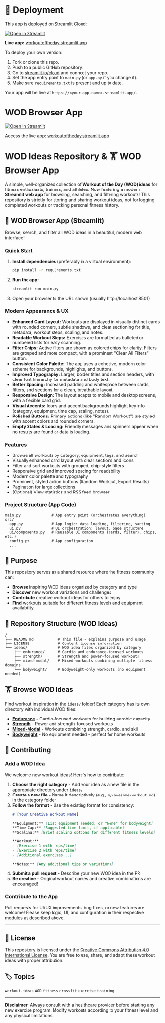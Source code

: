 # 🚀 Deployment

This app is deployed on Streamlit Cloud:

[![Open in Streamlit](https://static.streamlit.io/badges/streamlit_badge_black_white.svg)](https://workoutoftheday.streamlit.app/)

**Live app:** [workoutoftheday.streamlit.app](https://workoutoftheday.streamlit.app/)

To deploy your own version:
1. Fork or clone this repo.
2. Push to a public GitHub repository.
3. Go to [streamlit.io/cloud](https://streamlit.io/cloud) and connect your repo.
4. Set the app entry point to `main.py` (or `app.py` if you change it).
5. Make sure `requirements.txt` is present and up to date.

Your app will be live at `https://<your-app-name>.streamlit.app/`.
# WOD Browser App

[![Open in Streamlit](https://static.streamlit.io/badges/streamlit_badge_black_white.svg)](https://workoutoftheday.streamlit.app/)

Access the live app: [workoutoftheday.streamlit.app](https://workoutoftheday.streamlit.app/)

# WOD Ideas Repository & 🏋️ WOD Browser App


A simple, well-organized collection of **Workout of the Day (WOD) ideas** for fitness enthusiasts, trainers, and athletes. Now featuring a modern **Streamlit web app** for browsing, searching, and filtering workouts! This repository is strictly for storing and sharing workout ideas, not for logging completed workouts or tracking personal fitness history.
## 🚀 WOD Browser App (Streamlit)

Browse, search, and filter all WOD ideas in a beautiful, modern web interface!

### Quick Start

1. **Install dependencies** (preferably in a virtual environment):
   ```bash
   pip install -r requirements.txt
   ```
2. **Run the app:**
   ```bash
   streamlit run main.py
   ```
3. Open your browser to the URL shown (usually http://localhost:8501)

### Modern Appearance & UX

- **Enhanced Card Layout:** Workouts are displayed in visually distinct cards with rounded corners, subtle shadows, and clear sectioning for title, metadata, workout steps, scaling, and notes.
- **Readable Workout Steps:** Exercises are formatted as bulleted or numbered lists for easy scanning.
- **Filter Chips:** Active filters are shown as colored chips for clarity. Filters are grouped and more compact, with a prominent "Clear All Filters" button.
- **Consistent Color Palette:** The app uses a cohesive, modern color scheme for backgrounds, highlights, and buttons.
- **Improved Typography:** Larger, bolder titles and section headers, with clear font hierarchy for metadata and body text.
- **Better Spacing:** Increased padding and whitespace between cards, filters, and sections for a clean, breathable layout.
- **Responsive Design:** The layout adapts to mobile and desktop screens, with a flexible card grid.
- **Visual Accents:** Icons and accent backgrounds highlight key info (category, equipment, time cap, scaling, notes).
- **Polished Buttons:** Primary actions (like "Random Workout") are styled with accent colors and rounded corners.
- **Empty States & Loading:** Friendly messages and spinners appear when no results are found or data is loading.


### Features
- Browse all workouts by category, equipment, tags, and search
- Visually enhanced card layout with clear sections and icons
- Filter and sort workouts with grouped, chip-style filters
- Responsive grid and improved spacing for readability
- Modern color palette and typography
- Prominent, styled action buttons (Random Workout, Export Results)
- Pagination for large collections
- (Optional) View statistics and RSS feed browser


### Project Structure (App Code)

```
main.py              # App entry point (orchestrates everything)
src/
  app.py             # App logic: data loading, filtering, sorting
  ui.py              # UI orchestration: layout, page structure
  ui/components.py   # Reusable UI components (cards, filters, chips, etc.)
  config.py          # App configuration
  ...
```


## 🎯 Purpose

This repository serves as a shared resource where the fitness community can:
- **Browse** inspiring WOD ideas organized by category and type
- **Discover** new workout variations and challenges
- **Contribute** creative workout ideas for others to enjoy
- **Find** workouts suitable for different fitness levels and equipment availability


## 📂 Repository Structure (WOD Ideas)

```
/
├── README.md           # This file - explains purpose and usage
├── LICENSE             # Content license information
└── ideas/              # WOD idea files organized by category
    ├── endurance/      # Cardio and endurance-focused workouts
    ├── strength/       # Strength and power-focused workouts
    ├── mixed-modal/    # Mixed workouts combining multiple fitness domains
    └── bodyweight/     # Bodyweight-only workouts (no equipment needed)
```

## 🏋️ Browse WOD Ideas

Find workout inspiration in the `ideas/` folder! Each category has its own directory with individual WOD files:

- **[Endurance](ideas/endurance/)** - Cardio-focused workouts for building aerobic capacity
- **[Strength](ideas/strength/)** - Power and strength-focused workouts
- **[Mixed-Modal](ideas/mixed-modal/)** - Workouts combining strength, cardio, and skill
- **[Bodyweight](ideas/bodyweight/)** - No equipment needed - perfect for home workouts


## 🤝 Contributing

### Add a WOD Idea

We welcome new workout ideas! Here's how to contribute:

1. **Choose the right category** - Add your idea as a new file in the appropriate directory under `ideas/`
2. **Create a new file** - Name it descriptively (e.g., `my-awesome-workout.md`) in the category folder
3. **Follow the format** - Use the existing format for consistency:
   ```markdown
   # [Your Creative Workout Name]

   **Equipment:** [List equipment needed, or "None" for bodyweight]
   **Time Cap:** [Suggested time limit, if applicable]
   **Scaling:** [Brief scaling options for different fitness levels]

   **Workout:**
   - [Exercise 1 with reps/time]
   - [Exercise 2 with reps/time]
   - [Additional exercises...]

   **Notes:** [Any additional tips or variations]
   ```
4. **Submit a pull request** - Describe your new WOD idea in the PR
5. **Be creative** - Original workout names and creative combinations are encouraged!


### Contribute to the App

Pull requests for UI/UX improvements, bug fixes, or new features are welcome! Please keep logic, UI, and configuration in their respective modules as described above.

---
## 📝 License

This repository is licensed under the [Creative Commons Attribution 4.0 International License](LICENSE). You are free to use, share, and adapt these workout ideas with proper attribution.

## 🏷️ Topics

`workout-ideas` `WOD` `fitness` `crossfit` `exercise` `training`

---

**Disclaimer:** Always consult with a healthcare provider before starting any new exercise program. Modify workouts according to your fitness level and any physical limitations.